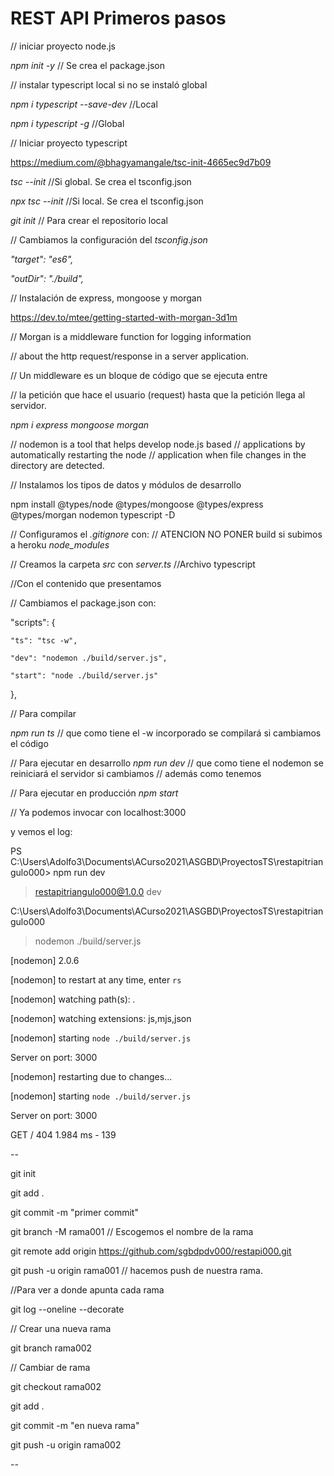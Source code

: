 # REST API Primeros pasos


// iniciar proyecto node.js

*npm init -y*   // Se crea el package.json

// instalar typescript local si no se instaló global

*npm i typescript --save-dev*         //Local

*npm i typescript -g*                 //Global

// Iniciar proyecto typescript

https://medium.com/@bhagyamangale/tsc-init-4665ec9d7b09

*tsc --init*                         //Si global. Se crea el tsconfig.json

*npx tsc --init*                     //Si local. Se crea el tsconfig.json

*git init*                            // Para crear el repositorio local

// Cambiamos la configuración del *tsconfig.json*

*"target": "es6",*

*"outDir": "./build",*

// Instalación de express, mongoose y morgan

https://dev.to/mtee/getting-started-with-morgan-3d1m

// Morgan is a middleware function for logging information 

// about the http request/response in a server application.

// Un middleware es un bloque de código que se ejecuta entre 

// la petición que hace el usuario (request) hasta que la petición llega al servidor.

*npm i express mongoose morgan*

// nodemon is a tool that helps develop node.js based 
// applications by automatically restarting the node 
// application when file changes in the directory are detected.

// Instalamos los tipos de datos y módulos de desarrollo

npm install @types/node @types/mongoose @types/express @types/morgan nodemon typescript -D


// Configuramos el *.gitignore* con:
// ATENCION NO PONER build si subimos a heroku
*node_modules*

// Creamos la carpeta *src* con *server.ts*   //Archivo typescript

//Con el contenido que presentamos

// Cambiamos el package.json con:

  "scripts": {

    "ts": "tsc -w",

    "dev": "nodemon ./build/server.js",

    "start": "node ./build/server.js"

  },

  // Para compilar
  
  *npm run ts*  // que como tiene el -w incorporado se compilará si cambiamos el código
  
  // Para ejecutar en desarrollo
  *npm run dev*  // que como tiene el nodemon se reiniciará el servidor si cambiamos
                // además como tenemos 
  
  // Para ejecutar en producción
  *npm start*

  // Ya podemos invocar con localhost:3000

  y vemos el log:

  PS C:\Users\Adolfo3\Documents\ACurso2021\ASGBD\ProyectosTS\restapitriangulo000> npm run dev

> restapitriangulo000@1.0.0 dev 

C:\Users\Adolfo3\Documents\ACurso2021\ASGBD\ProyectosTS\restapitriangulo000

> nodemon ./build/server.js

[nodemon] 2.0.6

[nodemon] to restart at any time, enter `rs`

[nodemon] watching path(s): *.*

[nodemon] watching extensions: js,mjs,json

[nodemon] starting `node ./build/server.js`

Server on port: 3000

[nodemon] restarting due to changes...

[nodemon] starting `node ./build/server.js`

Server on port: 3000

GET / 404 1.984 ms - 139

--


git init

git add .

git commit -m "primer commit"

git branch -M rama001   // Escogemos el nombre de la rama

git remote add origin https://github.com/sgbdpdv000/restapi000.git

git push -u origin rama001  // hacemos push de nuestra rama.



//Para ver a donde apunta cada rama

git log --oneline --decorate

// Crear una nueva rama

git branch rama002

// Cambiar de rama

git checkout rama002

git add .

git commit -m "en nueva rama"

git push -u origin rama002   


--
